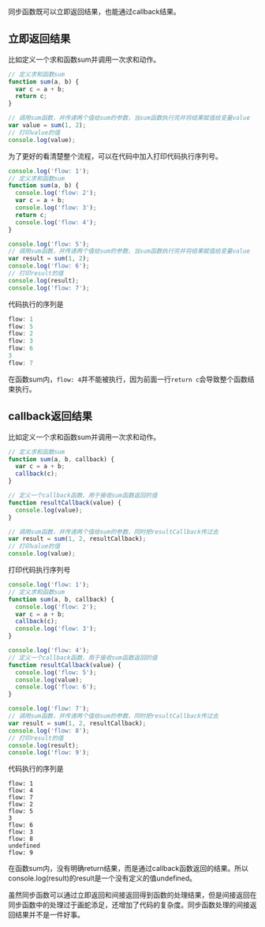 同步函数既可以立即返回结果，也能通过callback结果。

## 立即返回结果
比如定义一个求和函数sum并调用一次求和动作。

```javascript
// 定义求和函数sum
function sum(a, b) {
  var c = a + b;
  return c;
}

// 调用sum函数，并传递两个值给sum的参数，当sum函数执行完并将结果赋值给变量value
var value = sum(1, 2);
// 打印value的值
console.log(value);
```

为了更好的看清楚整个流程，可以在代码中加入打印代码执行序列号。

```javascript
console.log('flow: 1');
// 定义求和函数sum
function sum(a, b) {
  console.log('flow: 2');
  var c = a + b;
  console.log('flow: 3');
  return c;
  console.log('flow: 4');
}

console.log('flow: 5');
// 调用sum函数，并传递两个值给sum的参数，当sum函数执行完并将结果赋值给变量value
var result = sum(1, 2);
console.log('flow: 6');
// 打印result的值
console.log(result);
console.log('flow: 7');
```

代码执行的序列是
```javascript
flow: 1
flow: 5
flow: 2
flow: 3
flow: 6
3
flow: 7
```
在函数sum内，`flow: 4`并不能被执行，因为前面一行`return c`会导致整个函数结束执行。

## callback返回结果

比如定义一个求和函数sum并调用一次求和动作。

```javascript
// 定义求和函数sum
function sum(a, b, callback) {
  var c = a + b;
  callback(c);
}

// 定义一个callback函数，用于接收sum函数返回的值
function resultCallback(value) {
  console.log(value);
}

// 调用sum函数，并传递两个值给sum的参数，同时把resultCallback传过去
var result = sum(1, 2, resultCallback);
// 打印value的值
console.log(value);
```

打印代码执行序列号

```javascript
console.log('flow: 1');
// 定义求和函数sum
function sum(a, b, callback) {
  console.log('flow: 2');
  var c = a + b;
  callback(c);
  console.log('flow: 3');
}

console.log('flow: 4');
// 定义一个callback函数，用于接收sum函数返回的值
function resultCallback(value) {
  console.log('flow: 5');
  console.log(value);
  console.log('flow: 6');
}

console.log('flow: 7');
// 调用sum函数，并传递两个值给sum的参数，同时把resultCallback传过去
var result = sum(1, 2, resultCallback);
console.log('flow: 8');
// 打印result的值
console.log(result);
console.log('flow: 9');
```

代码执行的序列是
```
flow: 1
flow: 4
flow: 7
flow: 2
flow: 5
3
flow: 6
flow: 3
flow: 8
undefined
flow: 9
```
在函数sum内，没有明确return结果，而是通过callback函数返回的结果。所以console.log(result)的result是一个没有定义的值undefined。

虽然同步函数可以通过立即返回和间接返回得到函数的处理结果，但是间接返回在同步函数中的处理过于画蛇添足，还增加了代码的复杂度。同步函数处理的间接返回结果并不是一件好事。
